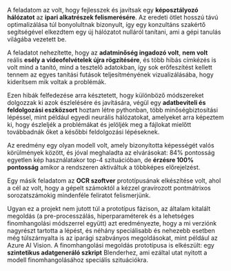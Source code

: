 A feladatom az volt, hogy fejlesszek és javítsak egy **képosztályozó hálózatot** az **ipari alkatrészek felismerésére**. Az eredeti ötlet hosszú távú optimalizálása túl bonyolultnak bizonyult, így egy konzultáns szakértő segítségével elkezdtem egy új hálózatot nulláról tanítani, ami a gépi tanulás világába vezetett be.

A feladatot nehezítette, hogy az **adatminőség ingadozó volt**, **nem volt** reális **esély a videofelvételek újra rögzítésére**, és több hibás címkézés is volt mind a tanító, mind a tesztelő adatokban, így sok erőfeszítést kellett tennem az egyes tanítási futások teljesítményének vizualizálásába, hogy kiderítsem mik voltak a problémák.

Ezen hibák felfedezése arra késztetett, hogy különböző módszereket dolgozzak ki azok észlelésére és javítására, végül egy **adatbeviteli és feldolgozási eszközsort** hoztam létre pythonban, több minőségbiztosítási lépéssel, mint például egyedi neurális hálózatokat, amelyeket arra képeztem ki, hogy észleljék a problémákat és jelöljék meg a fájlokat mielőtt továbbadnák őket a későbbi feldolgozási lépéseknek.

Az eredmény egy olyan modell volt, amely bizonyította képességét valós körülmények között, és jóval meghaladta az elvárásokat: 84% pontosság egyetlen kép használatakor top-4 szituációban, de **érzésre 100% pontosság** amikor a rendszeren aktiváltuk a többképes előrejelzést.

Egy másik feladatom az **OCR szoftver** prototípusának elkészítése volt, ahol a cél az volt, hogy a gépelt számoktól a kézzel gravírozott pontmátrixos sorozatszámokig mindenféle feliratot felismerjünk.

Ugyan ez a projekt nem jutott túl a prototípus fázison, az általam kitalált megoldás (a pre-processzálás, hiperparaméterek és a lehetséges finomhangolási módszerrel együtt) azt eredményezte, hogy a mi verziónk nagyrészt tartotta a lépést, és néhány speciálisabb és nehezebb esetben még túlszárnyalta is az iparági szabványos megoldásokat, mint például az Azure AI Vision. A finomhangolási megoldás prototípusa is elkészült: egy **szintetikus adatgeneráló szkript** Blenderhez, ami ezáltal utat nyitott a modell finomhangolásához speciális szituációkra.
